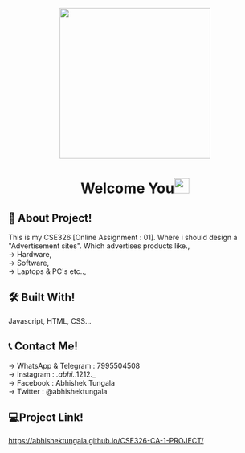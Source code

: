 <p align="center">
<a><img src="https://abhishektungala.github.io/CSE326-CA-1-PROJECT/images/Abhi%20AD'S.png" width="300px"> </a>
  

  </p>

<h1 align="center">Welcome You<img src="https://raw.githubusercontent.com/MartinHeinz/MartinHeinz/master/wave.gif" width="30px"></h1>






## 🚀 About Project!
This is my CSE326 [Online Assignment : 01]. Where i should design a "Advertisement sites". Which advertises products like.,   
→ Hardware,  
→ Software,  
→ Laptops & PC's etc..,


## 🛠 Built With!
Javascript, HTML, CSS...


## 📞 Contact Me!
→ WhatsApp & Telegram : 7995504508  
→ Instagram : _.abhi._.1212._  
→ Facebook : Abhishek Tungala  
→ Twitter : @abhishektungala


## 💻Project Link!
https://abhishektungala.github.io/CSE326-CA-1-PROJECT/
